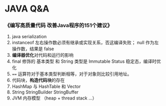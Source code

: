 # JAVA Q&A

### 《编写高质量代码  改善Java程序的151个建议》

1. java serialization 
2. instanceof 左右操作数必须有继承或实现关系，否这编译失败； null 作为左操作数，结果是 false
3. **编译器优化**对代码和运行的影响
4. final 修饰的 基本类型 和 String 类型是 Immutable Status 稳定态，编译时优化
5. `==` 运算符对于基本类型判断相等，对于对象则比较引用地址。
6. 代码块，**构造代码块**的存在
7. HashMap 与 HashTable 和 Vector
8. String StringBuilder StringBuffer
9. JVM 内存模型 （heap + thread stack ...）

